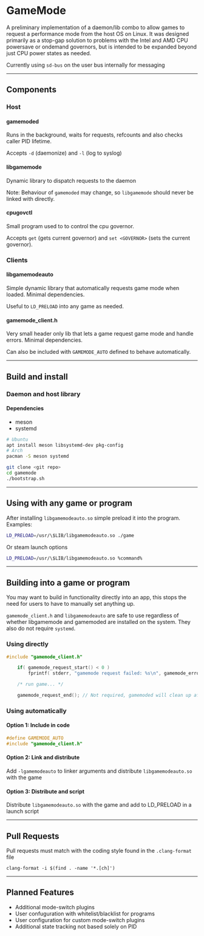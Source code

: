 # GameMode

A preliminary implementation of a daemon/lib combo to allow games to request a performance mode from the host OS on Linux. It was designed primarily as a stop-gap solution to problems with the Intel and AMD CPU powersave or ondemand governors, but is intended to be expanded beyond just CPU power states as needed.

Currently using `sd-bus` on the user bus internally for messaging

---
## Components

### Host
#### gamemoded
Runs in the background, waits for requests, refcounts and also checks caller PID lifetime.

Accepts `-d` (daemonize) and `-l` (log to syslog)

#### libgamemode
Dynamic library to dispatch requests to the daemon

Note: Behaviour of `gamemoded` may change, so `libgamemode` should never be linked with directly.

#### cpugovctl
Small program used to to control the cpu governor.

Accepts `get` (gets current governor) and `set <GOVERNOR>` (sets the current governor).

### Clients
#### libgamemodeauto
Simple dynamic library that automatically requests game mode when loaded. Minimal dependencies.

Useful to `LD_PRELOAD` into any game as needed.

#### gamemode\_client.h
Very small header only lib that lets a game request game mode and handle errors. Minimal dependencies.

Can also be included with `GAMEMODE_AUTO` defined to behave automatically.

---
## Build and install

### Daemon and host library

#### Dependencies
* meson
* systemd

```bash
# Ubuntu
apt install meson libsystemd-dev pkg-config
# Arch
pacman -S meson systemd
```

```bash
git clone <git repo>
cd gamemode
./bootstrap.sh
```

---
## Using with any game or program

After installing `libgamemodeauto.so` simple preload it into the program. Examples:
```bash
LD_PRELOAD=/usr/\$LIB/libgamemodeauto.so ./game
```
Or steam launch options
```bash
LD_PRELOAD=/usr/\$LIB/libgamemodeauto.so %command%
```

---
## Building into a game or program

You may want to build in functionality directly into an app, this stops the need for users to have to manually set anything up.

`gamemode_client.h` and `libgamemodeauto` are safe to use regardless of whether libgamemode and gamemoded are installed on the system. They also do not require `systemd`.

### Using directly
```C
#include "gamemode_client.h"

	if( gamemode_request_start() < 0 )
		fprintf( stderr, "gamemode request failed: %s\n", gamemode_error_string() );

	/* run game... */

	gamemode_request_end(); // Not required, gamemoded will clean up after game exists anyway
```

### Using automatically

#### Option 1: Include in code
```C
#define GAMEMODE_AUTO
#include "gamemode_client.h"
```

#### Option 2: Link and distribute
Add `-lgamemodeauto` to linker arguments and distribute `libgamemodeauto.so` with the game

#### Option 3: Distribute and script
Distribute `libgamemodeauto.so` with the game and add to LD\_PRELOAD in a launch script

---
## Pull Requests
Pull requests must match with the coding style found in the `.clang-format` file
```
clang-format -i $(find . -name '*.[ch]')
```

---
## Planned Features

* Additional mode-switch plugins
* User confuguration with whitelist/blacklist for programs
* User configuration for custom mode-switch plugins
* Additional state tracking not based solely on PID
